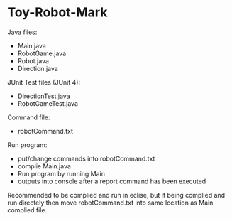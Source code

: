 # Toy-Robot-Mark

Java files:
  - Main.java
  - RobotGame.java
  - Robot.java
  - Direction.java

JUnit Test files (JUnit 4):
  - DirectionTest.java
  - RobotGameTest.java

Command file:
  - robotCommand.txt

Run program:
  - put/change commands into robotCommand.txt
  - complie Main.java
  - Run program by running Main
  - outputs into console after a report command has been executed

Recommended to be complied and run in eclise, but if being complied and run directely then move robotCommand.txt into same location as Main complied file.
